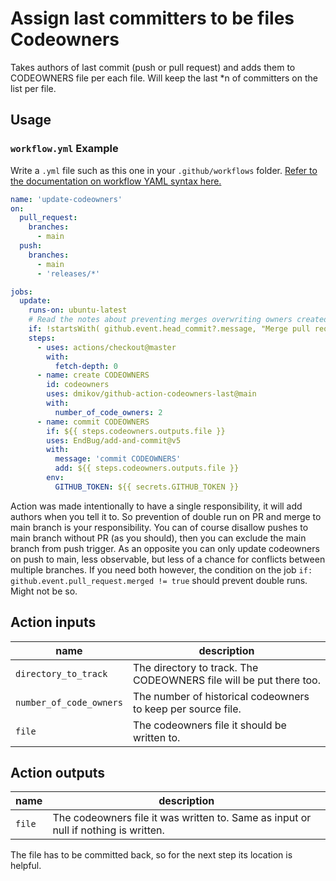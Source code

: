 # Assign last committers to be files Codeowners

Takes authors of last commit (push or pull request) and adds them to CODEOWNERS file per each file.
Will keep the last *n of committers on the list per file.

## Usage

### `workflow.yml` Example

Write a `.yml` file such as this one in your `.github/workflows` folder. [Refer to the documentation on workflow YAML 
syntax here.](https://help.github.com/en/articles/workflow-syntax-for-github-actions)

```yaml
name: 'update-codeowners'
on:
  pull_request:
    branches:
      - main
  push:
    branches:
      - main
      - 'releases/*'

jobs:
  update:
    runs-on: ubuntu-latest
    # Read the notes about preventing merges overwriting owners created by PR
    if: !startsWith( github.event.head_commit?.message, "Merge pull request" )
    steps:
      - uses: actions/checkout@master
        with:
          fetch-depth: 0
      - name: create CODEOWNERS
        id: codeowners
        uses: dmikov/github-action-codeowners-last@main
        with:
          number_of_code_owners: 2
      - name: commit CODEOWNERS
        if: ${{ steps.codeowners.outputs.file }}
        uses: EndBug/add-and-commit@v5
        with:
          message: 'commit CODEOWNERS'
          add: ${{ steps.codeowners.outputs.file }}
        env:
          GITHUB_TOKEN: ${{ secrets.GITHUB_TOKEN }}
```

Action was made intentionally to have a single responsibility, it will add authors when you tell it to. So prevention
of double run on PR and merge to main branch is your responsibility. You can of course disallow pushes to
main branch without PR (as you should), then you can exclude the main branch from push trigger. As an opposite
you can only update codeowners on push to main, less observable, but less of a chance for conflicts between
multiple branches. If you need both however, the condition on the job `if: github.event.pull_request.merged != true`
should prevent double runs. Might not be so.

## Action inputs


| name                    | description                                                  |
| ----------------------- | ------------------------------------------------------------ |
| `directory_to_track`    | The directory to track. The CODEOWNERS file will be put there too. |
| `number_of_code_owners` | The number of historical codeowners to keep per source file.  |
| `file`       | The codeowners file it should be written to. |


## Action outputs

| name               | description          |
| ------------------ | ---------------------|
| `file`       | The codeowners file it was written to. Same as input or null if nothing is written.|

The file has to be committed back, so for the next step its location is helpful.
